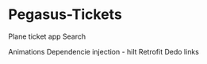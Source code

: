 # Pegasus-Tickets
Plane ticket app
Search 

Animations
Dependencie injection - hilt
Retrofit
Dedo links

